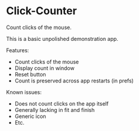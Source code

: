 # Click-Counter

Count clicks of the mouse.

This is a basic unpolished demonstration app.

Features:

- Count clicks of the mouse
- Display count in window
- Reset button
- Count is preserved across app restarts (in prefs)

Known issues:

- Does not count clicks on the app itself
- Generally lacking in fit and finish
- Generic icon
- Etc.
